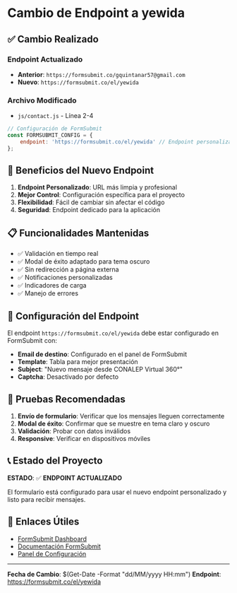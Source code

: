 # Cambio de Endpoint a yewida

## ✅ Cambio Realizado

### Endpoint Actualizado
- **Anterior**: `https://formsubmit.co/gquintanar57@gmail.com`
- **Nuevo**: `https://formsubmit.co/el/yewida`

### Archivo Modificado
- `js/contact.js` - Línea 2-4

```javascript
// Configuración de FormSubmit
const FORMSUBMIT_CONFIG = {
    endpoint: 'https://formsubmit.co/el/yewida' // Endpoint personalizado de FormSubmit
};
```

## 🎯 Beneficios del Nuevo Endpoint

1. **Endpoint Personalizado**: URL más limpia y profesional
2. **Mejor Control**: Configuración específica para el proyecto
3. **Flexibilidad**: Fácil de cambiar sin afectar el código
4. **Seguridad**: Endpoint dedicado para la aplicación

## 📋 Funcionalidades Mantenidas

- ✅ Validación en tiempo real
- ✅ Modal de éxito adaptado para tema oscuro
- ✅ Sin redirección a página externa
- ✅ Notificaciones personalizadas
- ✅ Indicadores de carga
- ✅ Manejo de errores

## 🔧 Configuración del Endpoint

El endpoint `https://formsubmit.co/el/yewida` debe estar configurado en FormSubmit con:

- **Email de destino**: Configurado en el panel de FormSubmit
- **Template**: Tabla para mejor presentación
- **Subject**: "Nuevo mensaje desde CONALEP Virtual 360°"
- **Captcha**: Desactivado por defecto

## 🧪 Pruebas Recomendadas

1. **Envío de formulario**: Verificar que los mensajes lleguen correctamente
2. **Modal de éxito**: Confirmar que se muestre en tema claro y oscuro
3. **Validación**: Probar con datos inválidos
4. **Responsive**: Verificar en dispositivos móviles

## 📞 Estado del Proyecto

**ESTADO**: ✅ **ENDPOINT ACTUALIZADO**

El formulario está configurado para usar el nuevo endpoint personalizado y listo para recibir mensajes.

## 🔗 Enlaces Útiles

- [FormSubmit Dashboard](https://formsubmit.co/el/yewida)
- [Documentación FormSubmit](https://formsubmit.co/)
- [Panel de Configuración](https://formsubmit.co/el/yewida)

---

**Fecha de Cambio**: $(Get-Date -Format "dd/MM/yyyy HH:mm")
**Endpoint**: https://formsubmit.co/el/yewida 